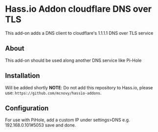 # Hass.io Addon cloudflare DNS over TLS
This add-on adds a DNS client to cloudflare's 1.1.1.1 DNS over TLS service
## About
This add-on should be used along another DNS service like Pi-Hole
## Installation
Will be added shortly **NOTE**: Do not add this repository to Hass.io, please use: `https://github.com/mcnovy/hassio-addons`.
## Configuration
For use with PiHole, add a custom IP under settings>DNS
e.g. 192.168.0.101#5053
save and done.
